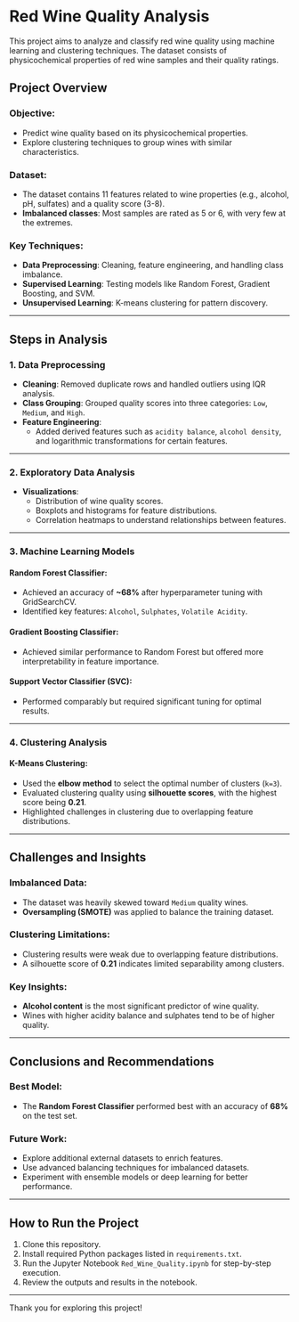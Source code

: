 # Red Wine Quality Analysis

This project aims to analyze and classify red wine quality using machine learning and clustering techniques. The dataset consists of physicochemical properties of red wine samples and their quality ratings.

## Project Overview

### Objective:
- Predict wine quality based on its physicochemical properties.
- Explore clustering techniques to group wines with similar characteristics.

### Dataset:
- The dataset contains 11 features related to wine properties (e.g., alcohol, pH, sulfates) and a quality score (3-8).
- **Imbalanced classes**: Most samples are rated as 5 or 6, with very few at the extremes.

### Key Techniques:
- **Data Preprocessing**: Cleaning, feature engineering, and handling class imbalance.
- **Supervised Learning**: Testing models like Random Forest, Gradient Boosting, and SVM.
- **Unsupervised Learning**: K-means clustering for pattern discovery.

---

## Steps in Analysis

### 1. Data Preprocessing
- **Cleaning**: Removed duplicate rows and handled outliers using IQR analysis.
- **Class Grouping**: Grouped quality scores into three categories: `Low`, `Medium`, and `High`.
- **Feature Engineering**:
  - Added derived features such as `acidity balance`, `alcohol density`, and logarithmic transformations for certain features.

---

### 2. Exploratory Data Analysis
- **Visualizations**:
  - Distribution of wine quality scores.
  - Boxplots and histograms for feature distributions.
  - Correlation heatmaps to understand relationships between features.

---

### 3. Machine Learning Models
#### **Random Forest Classifier**:
- Achieved an accuracy of **~68%** after hyperparameter tuning with GridSearchCV.
- Identified key features: `Alcohol`, `Sulphates`, `Volatile Acidity`.

#### **Gradient Boosting Classifier**:
- Achieved similar performance to Random Forest but offered more interpretability in feature importance.

#### **Support Vector Classifier (SVC)**:
- Performed comparably but required significant tuning for optimal results.

---

### 4. Clustering Analysis
#### **K-Means Clustering**:
- Used the **elbow method** to select the optimal number of clusters (`k=3`).
- Evaluated clustering quality using **silhouette scores**, with the highest score being **0.21**.
- Highlighted challenges in clustering due to overlapping feature distributions.

---

## Challenges and Insights
### Imbalanced Data:
- The dataset was heavily skewed toward `Medium` quality wines.
- **Oversampling (SMOTE)** was applied to balance the training dataset.

### Clustering Limitations:
- Clustering results were weak due to overlapping feature distributions.
- A silhouette score of **0.21** indicates limited separability among clusters.

### Key Insights:
- **Alcohol content** is the most significant predictor of wine quality.
- Wines with higher acidity balance and sulphates tend to be of higher quality.

---

## Conclusions and Recommendations
### Best Model:
- The **Random Forest Classifier** performed best with an accuracy of **68%** on the test set.

### Future Work:
- Explore additional external datasets to enrich features.
- Use advanced balancing techniques for imbalanced datasets.
- Experiment with ensemble models or deep learning for better performance.

---

## How to Run the Project
1. Clone this repository.
2. Install required Python packages listed in `requirements.txt`.
3. Run the Jupyter Notebook `Red_Wine_Quality.ipynb` for step-by-step execution.
4. Review the outputs and results in the notebook.

---

Thank you for exploring this project!

